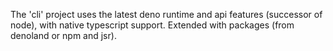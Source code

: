 The 'cli' project uses the latest deno runtime and api features (successor of node), with native typescript support. Extended with packages (from denoland or npm and jsr).